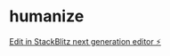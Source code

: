 # humanize

[Edit in StackBlitz next generation editor ⚡️](https://stackblitz.com/~/github.com/shadles404/humanize)